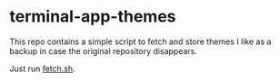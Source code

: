 # terminal-app-themes
This repo contains a simple script to fetch and store themes I like as a
backup in case the original repository disappears.

Just run [fetch.sh](./fetch.sh).
